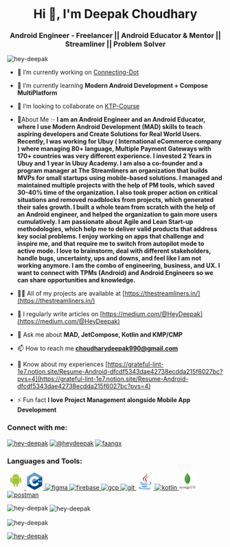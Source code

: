 <h1 align="center">Hi 👋, I'm Deepak Choudhary</h1>
<h3 align="center">Android Engineer - Freelancer || Android Educator & Mentor || Streamliner || Problem Solver</h3>

<p align="left"> <img src="https://komarev.com/ghpvc/?username=hey-deepak&label=Profile%20views&color=0e75b6&style=flat" alt="hey-deepak" /> </p>

- 🔭 I’m currently working on [Connecting-Dot](https://github.com/Hey-Deepak/ConnectingDot)

- 🌱 I’m currently learning **Modern Android Development + Compose MultiPlatform**

- 👯 I’m looking to collaborate on [KTP-Course](https://github.com/The-Streamliners/KTP-Course)

- 🫠About Me :- **I am an Android Engineer and an Android Educator, where I use Modern Android Development (MAD) skills to teach aspiring developers and Create Solutions for Real World Users. Recently, I was working for Ubuy ( International eCommerce company ) where managing 80+ language, Multiple Payment Gateways with 170+ countries was very different experience. I invested 2 Years in Ubuy and 1 year in Ubuy Academy. I am also a co-founder and a program manager at The Streamliners an organization that builds MVPs for small startups using mobile-based solutions. I managed and maintained multiple projects with the help of PM tools, which saved 30-40% time of the organization. I also took proper action on critical situations and removed roadblocks from projects, which generated their sales growth. I built a whole team from scratch with the help of an Android engineer, and helped the organization to gain more users cumulatively. I am passionate about Agile and Lean Start-up methodologies, which help me to deliver valid products that address key social problems. I enjoy working on apps that challenge and inspire me, and that require me to switch from autopilot mode to active mode. I love to brainstorm, deal with different stakeholders, handle bugs, uncertainty, ups and downs, and feel like I am not working anymore. I am the combo of engineering, business, and UX. I want to connect with TPMs (Android) and Android Engineers so we can share opportunities and knowledge.**

- 👨‍💻 All of my projects are available at [https://thestreamliners.in/](https://thestreamliners.in/)

- 📝 I regularly write articles on [https://medium.com/@HeyDeepak](https://medium.com/@HeyDeepak)

- 💬 Ask me about **MAD, JetCompose, Kotlin and KMP/CMP**

- 📫 How to reach me **choudharydeepak990@gmail.com**

- 📄 Know about my experiences [https://grateful-lint-1e7.notion.site/Resume-Android-dfcdf5343dae42738ecdda215f6027bc?pvs=4](https://grateful-lint-1e7.notion.site/Resume-Android-dfcdf5343dae42738ecdda215f6027bc?pvs=4)

- ⚡ Fun fact **I love Project Management alongside Mobile App Development**

<h3 align="left">Connect with me:</h3>
<p align="left">
<a href="https://linkedin.com/in/hey-deepak" target="blank"><img align="center" src="https://raw.githubusercontent.com/rahuldkjain/github-profile-readme-generator/master/src/images/icons/Social/linked-in-alt.svg" alt="hey-deepak" height="30" width="40" /></a>
<a href="https://medium.com/@heydeepak" target="blank"><img align="center" src="https://raw.githubusercontent.com/rahuldkjain/github-profile-readme-generator/master/src/images/icons/Social/medium.svg" alt="@heydeepak" height="30" width="40" /></a>
<a href="https://www.youtube.com/c/faangx" target="blank"><img align="center" src="https://raw.githubusercontent.com/rahuldkjain/github-profile-readme-generator/master/src/images/icons/Social/youtube.svg" alt="faangx" height="30" width="40" /></a>
</p>

<h3 align="left">Languages and Tools:</h3>
<p align="left"> <a href="https://developer.android.com" target="_blank" rel="noreferrer"> <img src="https://raw.githubusercontent.com/devicons/devicon/master/icons/android/android-original-wordmark.svg" alt="android" width="40" height="40"/> </a> <a href="https://www.w3schools.com/cpp/" target="_blank" rel="noreferrer"> <img src="https://raw.githubusercontent.com/devicons/devicon/master/icons/cplusplus/cplusplus-original.svg" alt="cplusplus" width="40" height="40"/> </a> <a href="https://www.figma.com/" target="_blank" rel="noreferrer"> <img src="https://www.vectorlogo.zone/logos/figma/figma-icon.svg" alt="figma" width="40" height="40"/> </a> <a href="https://firebase.google.com/" target="_blank" rel="noreferrer"> <img src="https://www.vectorlogo.zone/logos/firebase/firebase-icon.svg" alt="firebase" width="40" height="40"/> </a> <a href="https://cloud.google.com" target="_blank" rel="noreferrer"> <img src="https://www.vectorlogo.zone/logos/google_cloud/google_cloud-icon.svg" alt="gcp" width="40" height="40"/> </a> <a href="https://git-scm.com/" target="_blank" rel="noreferrer"> <img src="https://www.vectorlogo.zone/logos/git-scm/git-scm-icon.svg" alt="git" width="40" height="40"/> </a> <a href="https://www.java.com" target="_blank" rel="noreferrer"> <img src="https://raw.githubusercontent.com/devicons/devicon/master/icons/java/java-original.svg" alt="java" width="40" height="40"/> </a> <a href="https://kotlinlang.org" target="_blank" rel="noreferrer"> <img src="https://www.vectorlogo.zone/logos/kotlinlang/kotlinlang-icon.svg" alt="kotlin" width="40" height="40"/> </a> <a href="https://www.mongodb.com/" target="_blank" rel="noreferrer"> <img src="https://raw.githubusercontent.com/devicons/devicon/master/icons/mongodb/mongodb-original-wordmark.svg" alt="mongodb" width="40" height="40"/> </a> <a href="https://postman.com" target="_blank" rel="noreferrer"> <img src="https://www.vectorlogo.zone/logos/getpostman/getpostman-icon.svg" alt="postman" width="40" height="40"/> </a> </p>

<p><img align="left" src="https://github-readme-stats.vercel.app/api/top-langs?username=hey-deepak&show_icons=true&locale=en&layout=compact" alt="hey-deepak" /></p>

<p>&nbsp;<img align="center" src="https://github-readme-stats.vercel.app/api?username=hey-deepak&show_icons=true&locale=en" alt="hey-deepak" /></p>

<p><img align="center" src="https://github-readme-streak-stats.herokuapp.com/?user=hey-deepak&" alt="hey-deepak" /></p>

<p align="left"> <a href="https://github.com/ryo-ma/github-profile-trophy"><img src="https://github-profile-trophy.vercel.app/?username=hey-deepak" alt="hey-deepak" /></a> </p>
